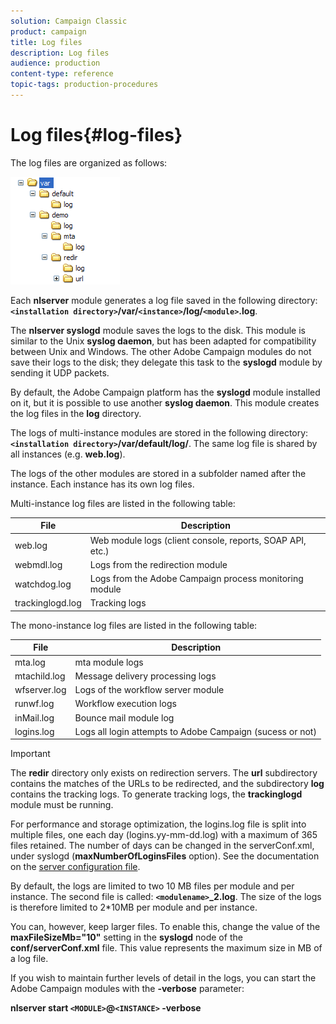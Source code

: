 ```yaml
---
solution: Campaign Classic
product: campaign
title: Log files
description: Log files
audience: production
content-type: reference
topic-tags: production-procedures
---
```


# Log files{#log-files}

The log files are organized as follows:

![](assets/d_ncs_directory.png)

Each **nlserver** module generates a log file saved in the following directory: **`<installation directory>`/var/`<instance>`/log/`<module>`.log**.

The **nlserver syslogd** module saves the logs to the disk. This module is similar to the Unix **syslog daemon**, but has been adapted for compatibility between Unix and Windows. The other Adobe Campaign modules do not save their logs to the disk; they delegate this task to the **syslogd** module by sending it UDP packets.

By default, the Adobe Campaign platform has the **syslogd** module installed on it, but it is possible to use another **syslog daemon**. This module creates the log files in the **log** directory.

The logs of multi-instance modules are stored in the following directory: **`<installation directory>`/var/default/log/**. The same log file is shared by all instances (e.g. **web.log**).

The logs of the other modules are stored in a subfolder named after the instance. Each instance has its own log files.

Multi-instance log files are listed in the following table:

|  File  | Description  |
|---|---|
|  web.log  | Web module logs (client console, reports, SOAP API, etc.)  |
|  webmdl.log  | Logs from the redirection module  |
|  watchdog.log  | Logs from the Adobe Campaign process monitoring module  |
|  trackinglogd.log  | Tracking logs  |

The mono-instance log files are listed in the following table:

|  File  | Description  |
|---|---|
|  mta.log  | mta module logs  |
|  mtachild.log  | Message delivery processing logs  |
|  wfserver.log  | Logs of the workflow server module  |
|  runwf.log  | Workflow execution logs  |
|  inMail.log  | Bounce mail module log  |
|  logins.log  | Logs all login attempts to Adobe Campaign (sucess or not)  |

>[!IMPORTANT]
>
>The **redir** directory only exists on redirection servers. The **url** subdirectory contains the matches of the URLs to be redirected, and the subdirectory **log** contains the tracking logs. To generate tracking logs, the **trackinglogd** module must be running.

For performance and storage optimization, the logins.log file is split into multiple files, one each day (logins.yy-mm-dd.log) with a maximum of 365 files retained. The number of days can be changed in the serverConf.xml, under syslogd (**maxNumberOfLoginsFiles** option). See the documentation on the [server configuration file](../../installation/using/the-server-configuration-file.md#syslogd).

By default, the logs are limited to two 10 MB files per module and per instance. The second file is called: **`<modulename>`_2.log**. The size of the logs is therefore limited to 2&#42;10MB per module and per instance.

You can, however, keep larger files. To enable this, change the value of the **maxFileSizeMb="10"** setting in the **syslogd** node of the **conf/serverConf.xml** file. This value represents the maximum size in MB of a log file.

If you wish to maintain further levels of detail in the logs, you can start the Adobe Campaign modules with the **-verbose** parameter:

**nlserver start `<MODULE>`@`<INSTANCE>` -verbose**
